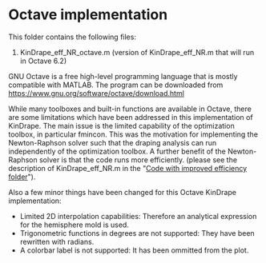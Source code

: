# Octave implementation
This folder contains the following files:
1) KinDrape_eff_NR_octave.m (version of KinDrape_eff_NR.m that will run in Octave 6.2)

GNU Octave is a free high-level programming language that is mostly compatible with MATLAB.
The program can be downloaded from https://www.gnu.org/software/octave/download.html

While many toolboxes and built-in functions are available in Octave, there are some limitations
which have been addressed in this implementation of KinDrape. The main issue is the limited capability of the
optimization toolbox, in particular fmincon. This was the motivation for implementing the Newton-Raphson solver
such that the draping analysis can run independently of the optimization toolbox. A further benefit of the 
Newton-Raphson solver is that the code runs more efficiently. (please see the description 
of KinDrape_eff_NR.m in the "[Code with improved efficiency folder](../Code%20with%20improved%20effiency/README.md)"). 

Also a few minor things have been changed for this Octave KinDrape implementation:
- Limited 2D interpolation capabilities: Therefore an analytical expression for the hemisphere mold is used.
- Trigonometric functions in degrees are not supported: They have been rewritten with radians.
- A colorbar label is not supported: It has been ommitted from the plot.
